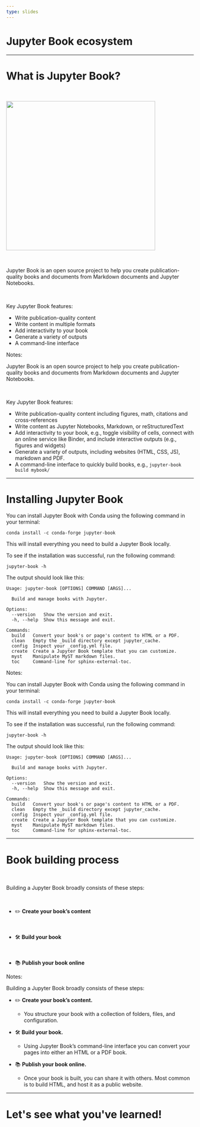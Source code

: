 ```yaml
---
type: slides
---
```


# Jupyter Book ecosystem

---

# What is Jupyter Book?

<br>

<img src="/module8/jb_logo.png" width="400"></img>

<br>

Jupyter Book is an open source project to help you create publication-quality books and documents from Markdown documents and Jupyter Notebooks.

<br>

Key Jupyter Book features:

- Write publication-quality content
- Write content in multiple formats
- Add interactivity to your book
- Generate a variety of outputs
- A command-line interface

Notes:

Jupyter Book is an open source project to help you create publication-quality books and documents from Markdown documents and Jupyter Notebooks.

<br>

Key Jupyter Book features:

- Write publication-quality content including figures, math, citations and cross-references
- Write content as Jupyter Notebooks, Markdown, or reStructuredText
- Add interactivity to your book, e.g., toggle visibility of cells, connect with an online service like Binder, and include interactive outputs (e.g., figures and widgets)
- Generate a variety of outputs, including websites (HTML, CSS, JS), markdown and PDF.
- A command-line interface to quickly build books, e.g., `jupyter-book build mybook/`


---

# Installing Jupyter Book

You can install Jupyter Book with Conda using the following command in your terminal:

```
conda install -c conda-forge jupyter-book
```

This will install everything you need to build a Jupyter Book locally.

To see if the installation was successful, run the following command:

```
jupyter-book -h
```

The output should look like this:

```
Usage: jupyter-book [OPTIONS] COMMAND [ARGS]...

  Build and manage books with Jupyter.

Options:
  --version   Show the version and exit.
  -h, --help  Show this message and exit.

Commands:
  build   Convert your book's or page's content to HTML or a PDF.
  clean   Empty the _build directory except jupyter_cache.
  config  Inspect your _config.yml file.
  create  Create a Jupyter Book template that you can customize.
  myst    Manipulate MyST markdown files.
  toc     Command-line for sphinx-external-toc.
```

Notes:

You can install Jupyter Book with Conda using the following command in your terminal:

```
conda install -c conda-forge jupyter-book
```

This will install everything you need to build a Jupyter Book locally.

To see if the installation was successful, run the following command:

```
jupyter-book -h
```

The output should look like this:

```
Usage: jupyter-book [OPTIONS] COMMAND [ARGS]...

  Build and manage books with Jupyter.

Options:
  --version   Show the version and exit.
  -h, --help  Show this message and exit.

Commands:
  build   Convert your book's or page's content to HTML or a PDF.
  clean   Empty the _build directory except jupyter_cache.
  config  Inspect your _config.yml file.
  create  Create a Jupyter Book template that you can customize.
  myst    Manipulate MyST markdown files.
  toc     Command-line for sphinx-external-toc.
```

---

# Book building process

<br>

Building a Jupyter Book broadly consists of these steps:

<br>

- ✏️ **Create your book’s content**

<br>

- 🛠 **Build your book**

<br>

- 📚 **Publish your book online**

Notes:

Building a Jupyter Book broadly consists of these steps:

- ✏️ **Create your book’s content.**
  - You structure your book with a collection of folders, files, and configuration.

- 🛠 **Build your book.**
  - Using Jupyter Book’s command-line interface you can convert your pages into either an HTML or a PDF book.

- 📚 **Publish your book online.**
  - Once your book is built, you can share it with others. Most common is to build HTML, and host it as a public website.


---

# Let's see what you've learned!
